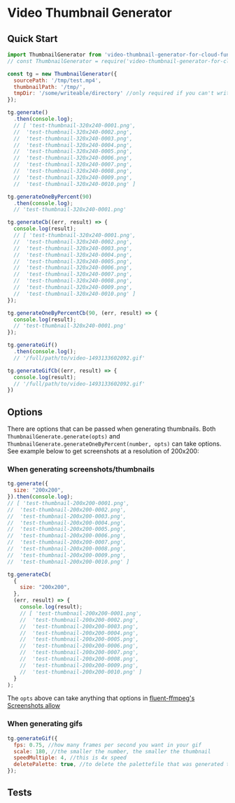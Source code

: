 # Video Thumbnail Generator

## Quick Start

```js
import ThumbnailGenerator from 'video-thumbnail-generator-for-cloud-functions';
// const ThumbnailGenerator = require('video-thumbnail-generator-for-cloud-functions').default;

const tg = new ThumbnailGenerator({
  sourcePath: '/tmp/test.mp4',
  thumbnailPath: '/tmp/',
  tmpDir: '/some/writeable/directory' //only required if you can't write to /tmp/ and you need to generate gifs
});

tg.generate()
  .then(console.log);
  // [ 'test-thumbnail-320x240-0001.png',
  //  'test-thumbnail-320x240-0002.png',
  //  'test-thumbnail-320x240-0003.png',
  //  'test-thumbnail-320x240-0004.png',
  //  'test-thumbnail-320x240-0005.png',
  //  'test-thumbnail-320x240-0006.png',
  //  'test-thumbnail-320x240-0007.png',
  //  'test-thumbnail-320x240-0008.png',
  //  'test-thumbnail-320x240-0009.png',
  //  'test-thumbnail-320x240-0010.png' ]

tg.generateOneByPercent(90)
  .then(console.log);
  // 'test-thumbnail-320x240-0001.png'

tg.generateCb((err, result) => {
  console.log(result);
  // [ 'test-thumbnail-320x240-0001.png',
  //  'test-thumbnail-320x240-0002.png',
  //  'test-thumbnail-320x240-0003.png',
  //  'test-thumbnail-320x240-0004.png',
  //  'test-thumbnail-320x240-0005.png',
  //  'test-thumbnail-320x240-0006.png',
  //  'test-thumbnail-320x240-0007.png',
  //  'test-thumbnail-320x240-0008.png',
  //  'test-thumbnail-320x240-0009.png',
  //  'test-thumbnail-320x240-0010.png' ]
});

tg.generateOneByPercentCb(90, (err, result) => {
  console.log(result);
  // 'test-thumbnail-320x240-0001.png'
});

tg.generateGif()
  .then(console.log();
  // '/full/path/to/video-1493133602092.gif'

tg.generateGifCb((err, result) => {
  console.log(result);
  // '/full/path/to/video-1493133602092.gif'
})
```

## Options

There are options that can be passed when generating thumbnails. Both `ThumbnailGenerate.generate(opts)` and `ThumbnailGenerate.generateOneByPercent(number, opts)` can take options. See example below to get screenshots at a resolution of 200x200:

### When generating screenshots/thumbnails

```js
tg.generate({
  size: "200x200",
}).then(console.log);
// [ 'test-thumbnail-200x200-0001.png',
//  'test-thumbnail-200x200-0002.png',
//  'test-thumbnail-200x200-0003.png',
//  'test-thumbnail-200x200-0004.png',
//  'test-thumbnail-200x200-0005.png',
//  'test-thumbnail-200x200-0006.png',
//  'test-thumbnail-200x200-0007.png',
//  'test-thumbnail-200x200-0008.png',
//  'test-thumbnail-200x200-0009.png',
//  'test-thumbnail-200x200-0010.png' ]

tg.generateCb(
  {
    size: "200x200",
  },
  (err, result) => {
    console.log(result);
    // [ 'test-thumbnail-200x200-0001.png',
    //  'test-thumbnail-200x200-0002.png',
    //  'test-thumbnail-200x200-0003.png',
    //  'test-thumbnail-200x200-0004.png',
    //  'test-thumbnail-200x200-0005.png',
    //  'test-thumbnail-200x200-0006.png',
    //  'test-thumbnail-200x200-0007.png',
    //  'test-thumbnail-200x200-0008.png',
    //  'test-thumbnail-200x200-0009.png',
    //  'test-thumbnail-200x200-0010.png' ]
  }
);
```

The `opts` above can take anything that options in [fluent-ffmpeg's Screenshots allow](https://github.com/fluent-ffmpeg/node-fluent-ffmpeg#screenshotsoptions-dirname-generate-thumbnails)

### When generating gifs

```js
tg.generateGif({
  fps: 0.75, //how many frames per second you want in your gif
  scale: 180, //the smaller the number, the smaller the thumbnail
  speedMultiple: 4, //this is 4x speed
  deletePalette: true, //to delete the palettefile that was generated to create the gif once gif is created
});
```

## Tests
